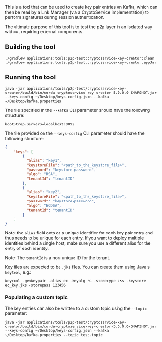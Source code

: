 This is a tool that can be used to create key pair entries on Kafka, which can then be read by a Link Manager (via a CryptoService implementation) to perform signatures during session authentication.

The ultimate purpose of this tool is to test the p2p layer in an isolated way without requiring external components.

## Building the tool
```
./gradlew applications:tools:p2p-test:cryptoservice-key-creator:clean
./gradlew applications:tools:p2p-test:cryptoservice-key-creator:appJar
```

## Running the tool

```
java -jar applications/tools/p2p-test/cryptoservice-key-creator/build/bin/corda-cryptoservice-key-creator-5.0.0.0-SNAPSHOT.jar --keys-config ~/Desktop/keys-config.json --kafka ~/Desktop/kafka.properties
```

The file specified in the `--kafka` CLI parameter should have the following structure:
```
bootstrap.servers=localhost:9092
```

The file provided on the `--keys-config` CLI parameter should have the following structure:
```json
{
    "keys": [
        {
          "alias": "key1",
          "keystoreFile": "<path_to_the_keystore_file>",
          "password": "keystore-password",
          "algo": "RSA",
          "tenantId": "tenantID"
        },
        {
          "alias": "key2",
          "keystoreFile": "<path_to_the_keystore_file>",
          "password": "keystore-password",
          "algo": "ECDSA",
          "tenantId": "tenantID"
        }
    ]
}
```
Note: the `alias` field acts as a unique identifier for each key pair entry and thus needs to be unique for each entry. If you want to deploy multiple identities behind a single host, make sure you use a different alias for the entry of each identity. 

Note: The `tenantId` is a non-unique ID for the tenant.

Key files are expected to be `.jks` files. You can create them using Java's `keytool`, e.g.:
```
keytool -genkeypair -alias ec -keyalg EC -storetype JKS -keystore ec_key.jks -storepass 123456
```

### Populating a custom topic

The key entries can also be written to a custom topic using the `--topic` parameter:
```
java -jar applications/tools/p2p-test/cryptoservice-key-creator/build/bin/corda-cryptoservice-key-creator-5.0.0.0-SNAPSHOT.jar --keys-config ~/Desktop/keys-config.json --kafka ~/Desktop/kafka.properties --topic test.topic
```
